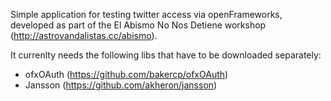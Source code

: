 Simple application for testing twitter access via openFrameworks, developed as part of the El Abismo No Nos Detiene workshop (http://astrovandalistas.cc/abismo).

It currenlty needs the following libs that have to be downloaded separately:
- ofxOAuth (https://github.com/bakercp/ofxOAuth)
- Jansson (https://github.com/akheron/jansson)


